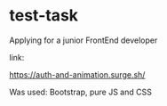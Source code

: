 # test-task

Applying for a junior FrontEnd developer 

link:

https://auth-and-animation.surge.sh/

Was used: 
Bootstrap, pure JS and CSS
